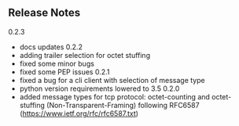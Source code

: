## Release Notes
0.2.3
- docs updates
0.2.2
- adding trailer selection for octet stuffing
- fixed some minor bugs
- fixed some PEP issues
0.2.1
- fixed a bug for a cli client with selection of message type
- python version requirements lowered to 3.5
0.2.0
- added message types for tcp protocol: octet-counting and octet-stuffing (Non-Transparent-Framing) following RFC6587 (https://www.ietf.org/rfc/rfc6587.txt)
